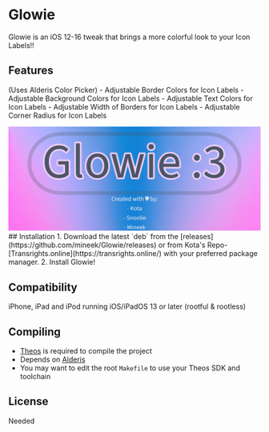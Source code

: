 # Glowie
Glowie is an iOS 12-16 tweak that brings a more colorful look to your Icon Labels!!

## Features
(Uses Alderis Color Picker)
    - Adjustable Border Colors for Icon Labels
    - Adjustable Background Colors for Icon Labels
    - Adjustable Text Colors for Icon Labels
    - Adjustable Width of Borders for Icon Labels
    - Adjustable Corner Radius for Icon Labels

<img src="./glowprefs/Resources/GlowieImage.png" alt="Preview" />
## Installation
1. Download the latest `deb` from the [releases](https://github.com/mineek/Glowie/releases) or from Kota's Repo-[Transrights.online](https://transrights.online/) with your preferred package manager.
2. Install Glowie!

## Compatibility
iPhone, iPad and iPod running iOS/iPadOS 13 or later
(rootful & rootless)

## Compiling
  - [Theos](https://theos.dev/) is required to compile the project
  - Depends on [Alderis](https://github.com/hbang/Alderis)
  - You may want to edit the root `Makefile` to use your Theos SDK and toolchain

## License
Needed
